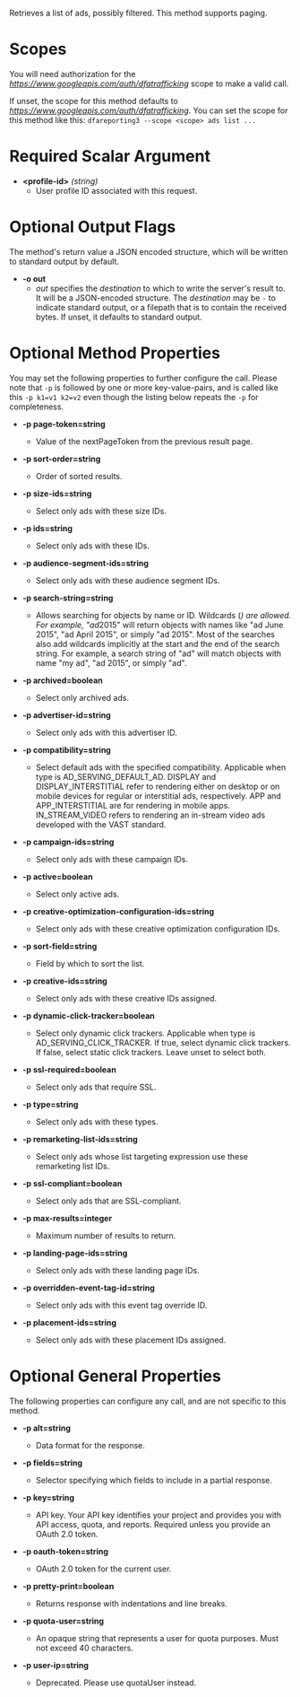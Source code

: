 Retrieves a list of ads, possibly filtered. This method supports paging.
# Scopes

You will need authorization for the *https://www.googleapis.com/auth/dfatrafficking* scope to make a valid call.

If unset, the scope for this method defaults to *https://www.googleapis.com/auth/dfatrafficking*.
You can set the scope for this method like this: `dfareporting3 --scope <scope> ads list ...`
# Required Scalar Argument
* **&lt;profile-id&gt;** *(string)*
    - User profile ID associated with this request.

# Optional Output Flags

The method's return value a JSON encoded structure, which will be written to standard output by default.

* **-o out**
    - *out* specifies the *destination* to which to write the server's result to.
      It will be a JSON-encoded structure.
      The *destination* may be `-` to indicate standard output, or a filepath that is to contain the received bytes.
      If unset, it defaults to standard output.
# Optional Method Properties

You may set the following properties to further configure the call. Please note that `-p` is followed by one 
or more key-value-pairs, and is called like this `-p k1=v1 k2=v2` even though the listing below repeats the
`-p` for completeness.

* **-p page-token=string**
    - Value of the nextPageToken from the previous result page.

* **-p sort-order=string**
    - Order of sorted results.

* **-p size-ids=string**
    - Select only ads with these size IDs.

* **-p ids=string**
    - Select only ads with these IDs.

* **-p audience-segment-ids=string**
    - Select only ads with these audience segment IDs.

* **-p search-string=string**
    - Allows searching for objects by name or ID. Wildcards (*) are allowed. For example, &#34;ad*2015&#34; will return objects with names like &#34;ad June 2015&#34;, &#34;ad April 2015&#34;, or simply &#34;ad 2015&#34;. Most of the searches also add wildcards implicitly at the start and the end of the search string. For example, a search string of &#34;ad&#34; will match objects with name &#34;my ad&#34;, &#34;ad 2015&#34;, or simply &#34;ad&#34;.

* **-p archived=boolean**
    - Select only archived ads.

* **-p advertiser-id=string**
    - Select only ads with this advertiser ID.

* **-p compatibility=string**
    - Select default ads with the specified compatibility. Applicable when type is AD_SERVING_DEFAULT_AD. DISPLAY and DISPLAY_INTERSTITIAL refer to rendering either on desktop or on mobile devices for regular or interstitial ads, respectively. APP and APP_INTERSTITIAL are for rendering in mobile apps. IN_STREAM_VIDEO refers to rendering an in-stream video ads developed with the VAST standard.

* **-p campaign-ids=string**
    - Select only ads with these campaign IDs.

* **-p active=boolean**
    - Select only active ads.

* **-p creative-optimization-configuration-ids=string**
    - Select only ads with these creative optimization configuration IDs.

* **-p sort-field=string**
    - Field by which to sort the list.

* **-p creative-ids=string**
    - Select only ads with these creative IDs assigned.

* **-p dynamic-click-tracker=boolean**
    - Select only dynamic click trackers. Applicable when type is AD_SERVING_CLICK_TRACKER. If true, select dynamic click trackers. If false, select static click trackers. Leave unset to select both.

* **-p ssl-required=boolean**
    - Select only ads that require SSL.

* **-p type=string**
    - Select only ads with these types.

* **-p remarketing-list-ids=string**
    - Select only ads whose list targeting expression use these remarketing list IDs.

* **-p ssl-compliant=boolean**
    - Select only ads that are SSL-compliant.

* **-p max-results=integer**
    - Maximum number of results to return.

* **-p landing-page-ids=string**
    - Select only ads with these landing page IDs.

* **-p overridden-event-tag-id=string**
    - Select only ads with this event tag override ID.

* **-p placement-ids=string**
    - Select only ads with these placement IDs assigned.

# Optional General Properties

The following properties can configure any call, and are not specific to this method.

* **-p alt=string**
    - Data format for the response.

* **-p fields=string**
    - Selector specifying which fields to include in a partial response.

* **-p key=string**
    - API key. Your API key identifies your project and provides you with API access, quota, and reports. Required unless you provide an OAuth 2.0 token.

* **-p oauth-token=string**
    - OAuth 2.0 token for the current user.

* **-p pretty-print=boolean**
    - Returns response with indentations and line breaks.

* **-p quota-user=string**
    - An opaque string that represents a user for quota purposes. Must not exceed 40 characters.

* **-p user-ip=string**
    - Deprecated. Please use quotaUser instead.
